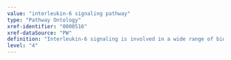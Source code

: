 ```yaml
---
value: "interleukin-6 signaling pathway"
type: "Pathway Ontology"
xref-identifier: "0000516"
xref-dataSource: "PW"
definition: "Interleukin-6 signaling is involved in a wide range of biological processes such as immune regulation, inflammation, hematopoiesis and oncogenesis. A signal transducer common to all family members, gp130 activates Jak-Stat and Raf/Mek/Erk signaling pathways."
level: "4"
---
```

